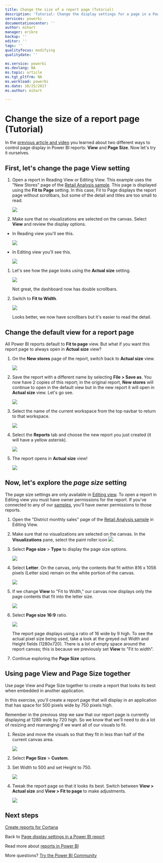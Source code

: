 ```yaml
---
title: Change the size of a report page (Tutorial)
description: 'Tutorial: Change the display settings for a page in a Power BI report'
services: powerbi
documentationcenter: ''
author: mihart
manager: erikre
backup: ''
editor: ''
tags: ''
qualityfocus: modifying
qualitydate: ''

ms.service: powerbi
ms.devlang: NA
ms.topic: article
ms.tgt_pltfrm: NA
ms.workload: powerbi
ms.date: 10/25/2017
ms.author: mihart

---
```

# Change the size of a report page (Tutorial)
In the [previous article and video](power-bi-report-display-settings.md) you learned about two different ways to control page display in Power BI reports: **View** and **Page Size**. Now let's try it ourselves.

## First, let's change the page View setting
1. Open a report in Reading View or Editing View. This example uses the "New Stores" page of the [Retail Analysis sample](powerbi-sample-retail-analysis-take-a-tour.md).  This page is displayed using the **Fit to Page** setting.  In this case, Fit to Page displays the report page without scrollbars, but some of the detail and titles are too small to read.
   
   ![](media/power-bi-change-report-display-settings/pbi_fit_to_page.png)
2. Make sure that no visualizations are selected on the canvas. Select **View** and review the display options.

* In Reading view you'll see this.
  
     ![](media/power-bi-change-report-display-settings/power-bi-page-view-menu-new.png)
* In Editing view you'll see this.
  
    ![](media/power-bi-change-report-display-settings/power-bi-view-editing-view.png)

1. Let's see how the page looks using the **Actual size** setting.
   
   ![](media/power-bi-change-report-display-settings/power-bi-actal-size2.png)
   
   Not great, the dashboard now has double scrollbars.
2. Switch to **Fit to Width**.
   
   ![](media/power-bi-change-report-display-settings/pbi_fit_to_width.png)
   
   Looks better, we now have scrollbars but it's easier to read the detail.

## Change the default view for a report page
All Power BI reports default to **Fit to page** view. But what if you want this report page to always open in **Actual size** view?

1. On the **New stores** page of the report, switch back to **Actual size** view.
   
   ![](media/power-bi-change-report-display-settings/power-bi-actual-size.png)
2. Save the report with a different name by selecting **File > Save as**. You now have 2 copies of this report; in the original report, **New stores** will continue to open in the default view but in the new report it will open in **Actual size** view. Let's go see.
   
   ![](media/power-bi-change-report-display-settings/power-bi-save-as.png)
3. Select the name of the current workspace from the top navbar to return to that workspace.  
   
   ![](media/power-bi-change-report-display-settings/power-bi-my-workspace.png)
4. Select the **Reports** tab and choose the new report you just created (it will have a yellow asterisk).
   
    ![](media/power-bi-change-report-display-settings/power-bi-new-report2.png)
5. The report opens in **Actual size** view!
   
   ![](media/power-bi-change-report-display-settings/power-bi-actal-size2.png)

## Now, let's explore the *page size* setting
The page size settings are only available in [Editing view](powerbi-service-interact-with-a-report-in-editing-view.md). To open a report in Editing view you must have owner permissions for the report. If you've connected to any of our [samples](powerbi-sample-datasets.md), you'll have owner permissions to those reports.

1. Open the "District monthly sales" page of the [Retail Analysis sample](powerbi-sample-retail-analysis-take-a-tour.md) in Editing View.
2. Make sure that no visualizations are selected on the canvas.  In the **Visualizations** pane, select the paint roller icon ![](media/power-bi-change-report-display-settings/power-bi-paintroller.png).
3. Select **Page size** &gt; **Type** to display the page size options.
   
   ![](media/power-bi-change-report-display-settings/power-bi-page-size-menu-new.png)
4. Select **Letter**.  On the canvas, only the contents that fit within 816 x 1056 pixels (Letter size) remain on the white portion of the canvas.
   
   ![](media/power-bi-change-report-display-settings/power-bi-letter-new.png)
5. If we change **View** to "Fit to Width," our canvas now displays only the page contents that fit into the letter size.
   
   ![](media/power-bi-change-report-display-settings/power-bi-fit-to-width-new.png)
6. Select **Page size** **16:9** ratio.
   
   ![](media/power-bi-change-report-display-settings/power-bi-16-to-9-new.png)
   
   The report page displays using a ratio of 16 wide by 9 high. To see the actual pixel size being used, take a look at the greyed out Width and Height fields (1280x720). There is a lot of empty space around the report canvas; this is because we previously set **View** to "Fit to width".
7. Continue exploring the **Page Size** options.

## Using page View and Page Size together
Use page View and Page Size together to create a report that looks its best when embedded in another application.

In this exercise, you'll create a report page that will display in an application that has space for 500 pixels wide by 750 pixels high.

Remember in the previous step we saw that our report page is currently displaying at 1280 wide by 720 high. So we know that we'll need to do a lot of resizing and rearranging if we want all of our visuals to fit.

1. Resize and move the visuals so that they fit in less than half of the current canvas area.
   
    ![](media/power-bi-change-report-display-settings/power-bi-custom-view.gif)
2. Select **Page Size** &gt; **Custom**.
3. Set Width to 500 and set Height to 750.
   
    ![](media/power-bi-change-report-display-settings/power-bi-custom-new.png)
4. Tweak the report page so that it looks its best. Switch between **View > Actual size** and **View > Fit to page** to make adjustments.
   
    ![](media/power-bi-change-report-display-settings/power-bi-final-new.png)

## Next steps
[Create reports for Cortana](powerbi-service-cortana-desktop-entity-cards.md)

Back to [Page display settings in a Power BI report](power-bi-report-display-settings.md)

Read more about  [reports in Power BI ](powerbi-service-reports.md)

More questions? [Try the Power BI Community](http://community.powerbi.com/)

